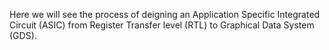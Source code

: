 Here we will see the process of deigning an Application Specific Integrated Circuit (ASIC) from Register Transfer level (RTL) to Graphical Data System (GDS).
